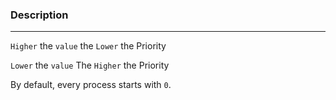 ### Description
---
`Higher` the `value` the `Lower` the Priority

`Lower` the `value` The `Higher` the Priority

By default, every process starts with `0`.